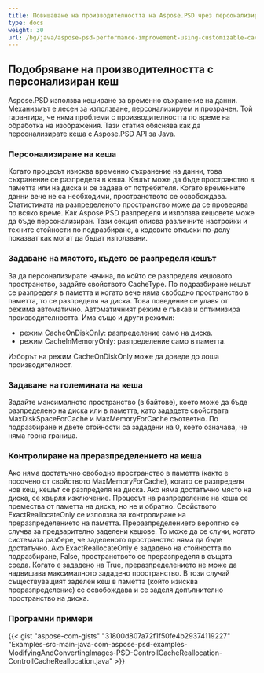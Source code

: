 ```yaml
---
title: Повишаване на производителността на Aspose.PSD чрез персонализиране на кеша
type: docs
weight: 30
url: /bg/java/aspose-psd-performance-improvement-using-customizable-cache/
---
```


## **Подобряване на производителността с персонализиран кеш**
Aspose.PSD използва кеширане за временно съхранение на данни. Механизмът е лесен за използване, персонализируем и прозрачен. Той гарантира, че няма проблеми с производителността по време на обработка на изображения. Тази статия обяснява как да персонализирате кеша с Aspose.PSD API за Java.
### **Персонализиране на кеша**
Когато процесът изисква временно съхранение на данни, това съхранение се разпределя в кеша. Кешът може да бъде пространство в паметта или на диска и се задава от потребителя. Когато временните данни вече не са необходими, пространството се освобождава. Статистиката на разпределеното пространство може да се проверява по всяко време. Как Aspose.PSD разпределя и използва кешовете може да бъде персонализиран. Тази секция описва различните настройки и техните стойности по подразбиране, а кодовите откъски по-долу показват как могат да бъдат използвани.
### **Задаване на мястото, където се разпределя кешът**
За да персонализирате начина, по който се разпределя кешовото пространство, задайте свойството CacheType. По подразбиране кешът се разпределя в паметта и когато вече няма свободно пространство в паметта, то се разпределя на диска. Това поведение се улавя от режима автоматично. Автоматичният режим е гъвкав и оптимизира производителността. Има също и други режими:

- режим CacheOnDiskOnly: разпределение само на диска.
- режим CacheInMemoryOnly: разпределение само в паметта.

Изборът на режим CacheOnDiskOnly може да доведе до лоша производителност.
### **Задаване на големината на кеша**
Задайте максималното пространство (в байтове), което може да бъде разпределено на диска или в паметта, като зададете свойствата MaxDiskSpaceForCache и MaxMemoryForCache съответно. По подразбиране и двете стойности са зададени на 0, което означава, че няма горна граница.
### **Контролиране на преразпределението на кеша**
Ако няма достатъчно свободно пространство в паметта (както е посочено от свойството MaxMemoryForCache), когато се разпределя нов кеш, кешът се разпределя на диска. Ако няма достатъчно място на диска, се хвърля изключение. Процесът на разпределение на кеша се премества от паметта на диска, но не и обратно. Свойството ExactReallocateOnly се използва за контролиране на преразпределението на паметта. Преразпределението вероятно се случва за предварително заделени кешове. То може да се случи, когато системата разбере, че заделеното пространство няма да бъде достатъчно. Ако ExactReallocateOnly е зададено на стойността по подразбиране, False, пространството се преразпределя в същата среда. Когато е зададено на True, преразпределението не може да надвишава максималното зададено пространство. В този случай съществуващият заделен кеш в паметта (който изисква преразпределение) се освобождава и се заделя допълнително пространство на диска.
### **Програмни примери**
{{< gist "aspose-com-gists" "31800d807a72f1f50fe4b29374119227" "Examples-src-main-java-com-aspose-psd-examples-ModifyingAndConvertingImages-PSD-ControllCacheReallocation-ControllCacheReallocation.java" >}}
